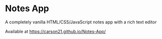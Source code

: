 # Notes App
 A completely vanilla HTML/CSS/JavaScript notes app with a rich text editor
 
 Available at https://carson21.github.io/Notes-App/
